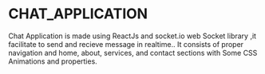 # CHAT_APPLICATION

Chat Application is made using ReactJs and socket.io web Socket library ,it facilitate to send and recieve message in realtime.. 
It consists of proper navigation and home, about,
services, and contact sections with Some CSS
Animations and properties.
